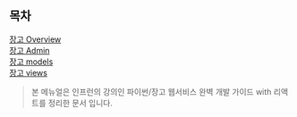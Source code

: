 목차
-----
[장고 Overview](manual/01.%20장고%20overview.md)   
[장고 Admin](manual/02.%20장고%20admin.md)   
[장고 models](manual/03.%20장고%20models.md)   
[장고 views](manual/04.%20장고%20Views.md)   


> 본 메뉴얼은 인프런의 강의인 파이썬/장고 웹서비스 완벽 개발 가이드 with 리액트를 정리한 문서 입니다.
